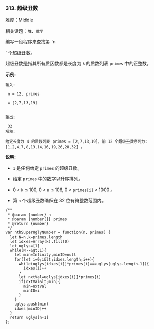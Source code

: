 ### 313. 超级丑数

难度：Middle

相关话题：`堆`、`数学`

编写一段程序来查找第  `n

`  个超级丑数。



超级丑数是指其所有质因数都是长度为 `k` 的质数列表 `primes` 中的正整数。



 **示例:** 





```
输入:

 n = 12, primes

 = [2,7,13,19]


输出:

 32 
解释: 

给定长度为 4 的质数列表 primes = [2,7,13,19]，前 12 个超级丑数序列为：[1,2,4,7,8,13,14,16,19,26,28,32] 。
```

 **说明:** 





*  `1` 是任何给定 `primes` 的超级丑数。

* 给定 `primes` 中的数字以升序排列。

* 0 &lt;  `k`  &le; 100, 0 &lt;  `n`  &le; 106, 0 &lt;  `primes[i]`  &lt; 1000 。

* 第 `n` 个超级丑数确保在 32 位有符整数范围内。






```
/**
 * @param {number} n
 * @param {number[]} primes
 * @return {number}
 */
var nthSuperUglyNumber = function(n, primes) {
  let N=n,k=primes.length
  let idxes=Array(k).fill(0)
  let uglys=[1]
  while(N--&gt;1){
    let min=Infinity,minID=null
    for(let i=0;i&lt;idxes.length;i++){
      while(uglys[idxes[i]]*primes[i]===uglys[uglys.length-1]){
        idxes[i]++
      }
      let nxtVal=uglys[idxes[i]]*primes[i]
      if(nxtVal&lt;min){
        min=nxtVal
        minID=i
      }
    }
    uglys.push(min)
    idxes[minID]++
  }
  return uglys[n-1]
};



```
